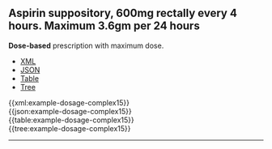 ## Aspirin suppository, 600mg rectally every 4 hours. Maximum 3.6gm per 24 hours

<div class="nhsd-a-box nhsd-a-box--bg-light-blue nhsd-!t-margin-bottom-6 nhsd-t-body">
    <strong>Dose-based</strong> prescription with maximum dose.
</div>

<!--// start of code snippet -->
<div>
    <ul class="nav nav-tabs" role="tablist">
      <li role="presentation" class="active">
        <a href="#xml-23" aria-controls="xml" role="tab" data-toggle="tab">XML</a>
      </li>
      <li role="presentation">
        <a href="#json-23" aria-controls="json" role="tab" data-toggle="tab">JSON</a>
      </li>
        <li role="presentation">
        <a href="#table-23" aria-controls="table" role="tab" data-toggle="tab">Table</a>
      </li>
      <li role="presentation">
        <a href="#tree-23" aria-controls="tree" role="tab" data-toggle="tab">Tree</a>
      </li>
  </ul>

  <!-- Tab panes -->
  <div class="tab-content snippet">
    <div role="tabpanel" class="tab-pane active" id="xml-23">
      {{xml:example-dosage-complex15}}
    </div>
    <div role="tabpanel" class="tab-pane" id="json-23">
      {{json:example-dosage-complex15}}
    </div>
    <div role="tabpanel" class="tab-pane" id="table-23">
      {{table:example-dosage-complex15}}
    </div>
    <div role="tabpanel" class="tab-pane" id="tree-23">
      {{tree:example-dosage-complex15}}
    </div>
  </div>
</div>
<!--// end of code snippet -->

---